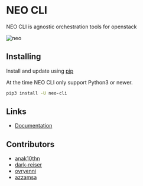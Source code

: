 # NEO CLI

NEO CLI is agnostic orchestration tools for openstack

![neo](/docs/img/neo.gif)

## Installing

Install and update using  [pip](https://pip.pypa.io/en/stable/quickstart/)

At the time NEO CLI only support Python3 or newer.

``` bash
pip3 install -U neo-cli
```

## Links

- [Documentation](docs/index.md)


## Contributors

- [anak10thn](https://github.com/anak10thn)
- [dark-reiser](https://github.com/dark-reiser)
- [ovryenni](https://github.com/ovryenni)
- [azzamsa](http://github.com/azzamsa/)
